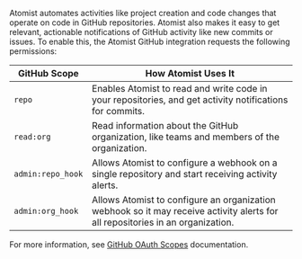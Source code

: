 Atomist automates activities like project creation and code changes
that operate on code in GitHub repositories.  Atomist also makes it
easy to get relevant, actionable notifications of GitHub activity like
new commits or issues. To enable this, the Atomist GitHub integration
requests the following permissions:

GitHub Scope |	How Atomist Uses It
------|--------
`repo` | Enables Atomist to read and write code in your repositories, and get activity notifications for commits.
`read:org` | Read information about the GitHub organization, like teams and members of the organization.
`admin:repo_hook` | Allows Atomist to configure a webhook on a single repository and start receiving activity alerts.
`admin:org_hook` | Allows Atomist to configure an organization webhook so it may receive activity alerts for all repositories in an organization.

For more information, see [GitHub OAuth Scopes][gh-scopes] documentation.

[gh-scopes]: https://developer.github.com/v3/oauth/#scopes
